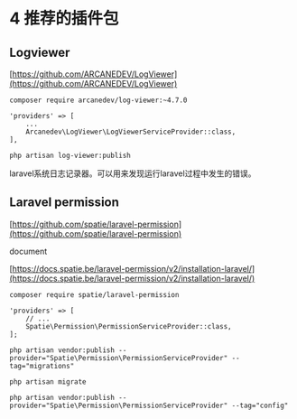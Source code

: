 # 4 推荐的插件包

## Logviewer

[https://github.com/ARCANEDEV/LogViewer](https://github.com/ARCANEDEV/LogViewer)

```
composer require arcanedev/log-viewer:~4.7.0
```

```
'providers' => [
    ...
    Arcanedev\LogViewer\LogViewerServiceProvider::class,
],
```

```
php artisan log-viewer:publish
```

laravel系统日志记录器。可以用来发现运行laravel过程中发生的错误。

## Laravel permission

[https://github.com/spatie/laravel-permission](https://github.com/spatie/laravel-permission)

document

[https://docs.spatie.be/laravel-permission/v2/installation-laravel/](https://docs.spatie.be/laravel-permission/v2/installation-laravel/)

```
composer require spatie/laravel-permission
```

```
'providers' => [
    // ...
    Spatie\Permission\PermissionServiceProvider::class,
];
```

```
php artisan vendor:publish --provider="Spatie\Permission\PermissionServiceProvider" --tag="migrations"
```

```
php artisan migrate
```

```
php artisan vendor:publish --provider="Spatie\Permission\PermissionServiceProvider" --tag="config"
```



